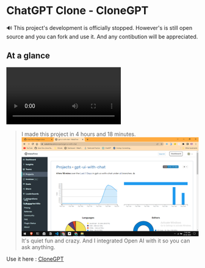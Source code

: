 # ChatGPT Clone - CloneGPT

🔊 This project's development is officially stopped. However's is still open source and you can fork and use it. And any contibution will be appreciated.
## At a glance
<video src="https://dews-files.s3.us-east-005.backblazeb2.com/dewchat.mp4" controls>
  Your browser does not support the video playback.
</video>


> I made this project in 4 hours and 18 minutes.
![](./ss.png)
It's quiet fun and crazy. And I integrated Open AI with it so you can ask anything.


Use it here : [CloneGPT](https://chat.anasdew.tech/)



